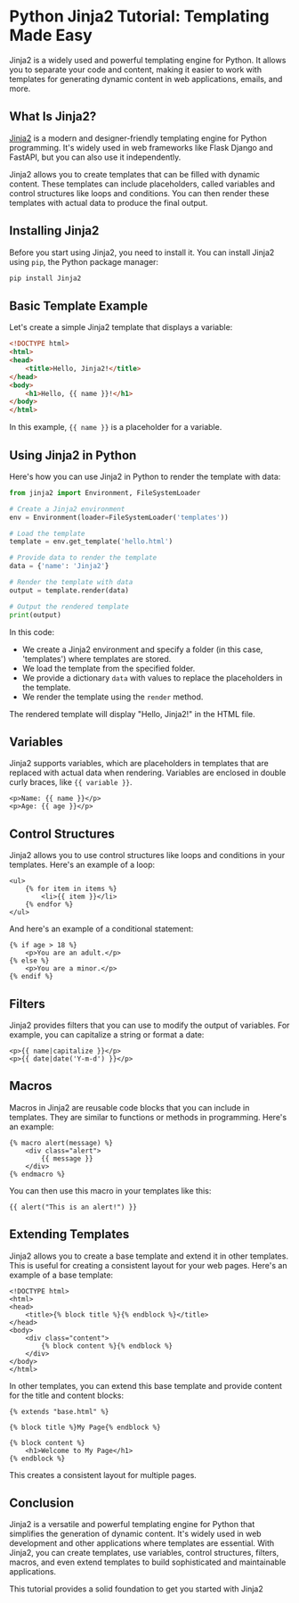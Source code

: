 # Python Jinja2 Tutorial: Templating Made Easy

Jinja2 is a widely used and powerful templating engine for Python. It allows you to separate your code and content, making it easier to work with templates for generating dynamic content in web applications, emails, and more.

## What Is Jinja2?

[Jinja2](https://palletsprojects.com/p/jinja/) is a modern and designer-friendly templating engine for Python programming. It's widely used in web frameworks like Flask Django and FastAPI, but you can also use it independently.

Jinja2 allows you to create templates that can be filled with dynamic content. These templates can include placeholders, called variables and control structures like loops and conditions. You can then render these templates with actual data to produce the final output.

## Installing Jinja2

Before you start using Jinja2, you need to install it. You can install Jinja2 using `pip`, the Python package manager:

```bash
pip install Jinja2
```

## Basic Template Example

Let's create a simple Jinja2 template that displays a variable:

```html
<!DOCTYPE html>
<html>
<head>
    <title>Hello, Jinja2!</title>
</head>
<body>
    <h1>Hello, {{ name }}!</h1>
</body>
</html>
```

In this example, `{{ name }}` is a placeholder for a variable.

## Using Jinja2 in Python

Here's how you can use Jinja2 in Python to render the template with data:

```python
from jinja2 import Environment, FileSystemLoader

# Create a Jinja2 environment
env = Environment(loader=FileSystemLoader('templates'))

# Load the template
template = env.get_template('hello.html')

# Provide data to render the template
data = {'name': 'Jinja2'}

# Render the template with data
output = template.render(data)

# Output the rendered template
print(output)
```

In this code:

- We create a Jinja2 environment and specify a folder (in this case, 'templates') where templates are stored.
- We load the template from the specified folder.
- We provide a dictionary `data` with values to replace the placeholders in the template.
- We render the template using the `render` method.

The rendered template will display "Hello, Jinja2!" in the HTML file.

## Variables

Jinja2 supports variables, which are placeholders in templates that are replaced with actual data when rendering. Variables are enclosed in double curly braces, like `{{ variable }}`.

```jinja2
<p>Name: {{ name }}</p>
<p>Age: {{ age }}</p>
```

## Control Structures

Jinja2 allows you to use control structures like loops and conditions in your templates. Here's an example of a loop:

```jinja2
<ul>
    {% for item in items %}
        <li>{{ item }}</li>
    {% endfor %}
</ul>
```

And here's an example of a conditional statement:

```jinja2
{% if age > 18 %}
    <p>You are an adult.</p>
{% else %}
    <p>You are a minor.</p>
{% endif %}
```

## Filters

Jinja2 provides filters that you can use to modify the output of variables. For example, you can capitalize a string or format a date:

```jinja2
<p>{{ name|capitalize }}</p>
<p>{{ date|date('Y-m-d') }}</p>
```

## Macros

Macros in Jinja2 are reusable code blocks that you can include in templates. They are similar to functions or methods in programming. Here's an example:

```jinja2
{% macro alert(message) %}
    <div class="alert">
        {{ message }}
    </div>
{% endmacro %}
```

You can then use this macro in your templates like this:

```jinja2
{{ alert("This is an alert!") }}
```

## Extending Templates

Jinja2 allows you to create a base template and extend it in other templates. This is useful for creating a consistent layout for your web pages. Here's an example of a base template:

```jinja2
<!DOCTYPE html>
<html>
<head>
    <title>{% block title %}{% endblock %}</title>
</head>
<body>
    <div class="content">
        {% block content %}{% endblock %}
    </div>
</body>
</html>
```

In other templates, you can extend this base template and provide content for the title and content blocks:

```jinja2
{% extends "base.html" %}

{% block title %}My Page{% endblock %}

{% block content %}
    <h1>Welcome to My Page</h1>
{% endblock %}
```

This creates a consistent layout for multiple pages.

## Conclusion

Jinja2 is a versatile and powerful templating engine for Python that simplifies the generation of dynamic content. It's widely used in web development and other applications where templates are essential. With Jinja2, you can create templates, use variables, control structures, filters, macros, and even extend templates to build sophisticated and maintainable applications.

This tutorial provides a solid foundation to get you started with Jinja2
